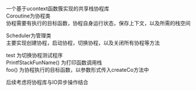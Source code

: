 一个基于ucontext函数簇实现的共享栈协程库<br>
Coroutine为协程类<br>
    协程需要有执行的目标函数，协程自身运行状态，保存上下文，以及所需的栈空间

Scheduler为管理类<br>
    主要实现创建协程，启动协程，切换协程，以及关闭所有协程等方法
  
  test 为切换协程测试程序<br>
    PrintfStackFunName()  为打印函数调用栈<br>
    foo() 为协程执行的目标函数，以参数形式传入createCo方法中<br>
   
   后续考虑将协程库与IO异步操作结合
